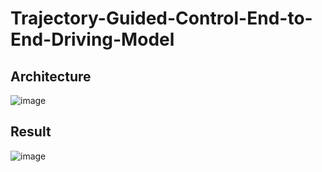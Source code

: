 # Trajectory-Guided-Control-End-to-End-Driving-Model

## Architecture
![image](https://github.com/Heng-Henry/Trajectory-Guided-Control-End-to-End-Driving-Model/assets/90209480/e10e86ce-d392-4294-9f6a-b1f08b3ac5a4)








## Result 
![image](https://github.com/Heng-Henry/Trajectory-Guided-Control-End-to-End-Driving-Model/assets/90209480/551e0833-fbbc-438c-9430-75a5e2c3552c)

